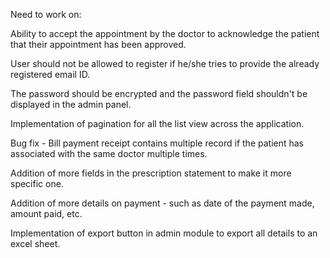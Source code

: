 Need to work on:


Ability to accept the appointment by the doctor to acknowledge the patient that their appointment has been approved.

User should not be allowed to register if he/she tries to provide the already registered email ID.

The password should be encrypted and the password field shouldn't be displayed in the admin panel.

Implementation of pagination for all the list view across the application.

Bug fix - Bill payment receipt contains multiple record if the patient has associated with the same doctor multiple times.

Addition of more fields in the prescription statement to make it more specific one.

Addition of more details on payment - such as date of the payment made, amount paid, etc.

Implementation of export button in admin module to export all details to an excel sheet.
